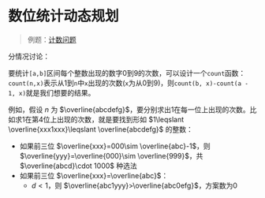 # 数位统计动态规划

> 例题：[计数问题](./counting.cpp)

分情况讨论：

要统计`[a,b]`区间每个整数出现的数字0到9的次数，可以设计一个`count`函数：`count(n,x)`表示从1到`n`中`x`出现的次数(`x`为从0到9)，则`count(b, x)-count(a - 1, x)`就是我们想要的结果。

例如，假设 $n$ 为 $\overline{abcdefg}$，要分别求出1在每一位上出现的次数。比如求1在第4位上出现的次数，就是要找到形如 $1\leqslant \overline{xxx1xxx}\leqslant \overline{abcdefg}$ 的整数：

- 如果前三位 $\overline{xxx}=000\sim \overline{abc}-1$，则  $\overline{yyy}=\overline{000}\sim \overline{999}$，共 $\overline{abcd}\cdot 1000$ 种选法
- 如果前三位 $\overline{xxx}=\overline{abc}$：
  - $d<1$，则 $\overline{abc1yyy}>\overline{abc0efg}$，方案数为0







